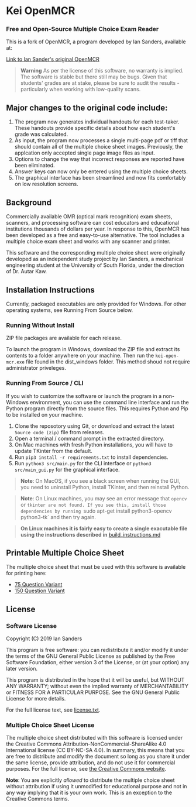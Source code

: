 # Kei OpenMCR

### Free and Open-Source Multiple Choice Exam Reader

This is a fork of OpenMCR, a program developed by Ian Sanders, available at:

[Link to Ian Sander's original OpenMCR](https://github.com/iansan5653/open-mcr)

> **Warning** As per the license of this software, no warranty is implied. The software is stable but there still may be bugs. Given that students' grades are at stake, please be sure to audit the results - particularly when working with low-quality scans.

## Major changes to the original code include:
 1. The program now generates individual handouts for each test-taker. These handouts provide specific details about how each student's grade was calculated.
 2. As input, the program now processes a single multi-page pdf or tiff that should contain all of the multiple choice sheet images. Previously, the applcation only accepted single page image files as input.
 3. Options to change the way that incorrect responses are reported have been eliminated.
 4. Answer keys can now only be entered using the multiple choice sheets.
 5. The graphical interface has been streamlined and now fits comfortably on low resolution screens.

## Background

Commercially available OMR (optical mark recognition) exam sheets, scanners, and processing software can cost educators and educational institutions thousands of dollars per year. In response to this, OpenMCR has been developed as a free and easy-to-use alternative. The tool includes a multiple choice exam sheet and works with any scanner and printer.

This software and the corresponding multiple choice sheet were originally developed as an independent study project by Ian Sanders, a mechanical engineering student at the University of South Florida, under the direction of Dr. Autar Kaw.

## Installation Instructions

Currently, packaged executables are only provided for Windows. For other operating systems, see Running From Source below.

### Running Without Install

ZIP file packages are available for each release.

To launch the program in Windows, download the ZIP file and extract its contents to a folder anywhere on your machine. Then run the `kei-open-mcr.exe` file found in the dist_windows folder. This method shoud not require administrator priveleges.

### Running From Source / CLI

If you wish to customize the software or launch the program in a non-Windows environment, you can use the command line interface and run the Python program directly from the source files. This requires Python and Pip to be installed on your machine.

1. Clone the reposotory using Git, or download and extract the latest `Source code (zip)` file from releases.
2. Open a terminal / command prompt in the extracted directory.
3. On Mac machines with fresh Python installations, you will have to update TKinter from the default.
4. Run `pip3 install -r requirements.txt` to install dependencies.
5. Run `python3 src/main.py` for the CLI interface or `python3 src/main_gui.py` for the graphical interface.

> **Note**: On MacOS, if you see a black screen when running the GUI, you need to uninstall Python, install TKinter, and then reinstall Python.

> **Note**: On Linux machines, you may see an error message that `opencv` or `tkinter are not found. If you see this, install those dependencies by running `sudo apt-get install python3-opencv python3-tk` and then try again.

> **On Linux machines it is fairly easy to create a single exacutable file using the instructions described in** [build_instructions.md](./build_instructions.md)

## Printable Multiple Choice Sheet

The multiple choice sheet that must be used with this software is available for printing here:

* [75 Question Variant](https://github.com/orchardguides/kei-open-mcr/blob/main/src/assets/multiple_choice_sheet_75q.pdf)
* [150 Question Variant](https://github.com/orchardguides/kei-open-mcr/blob/main/src/assets/multiple_choice_sheet_150q.pdf)

## License

### Software License

Copyright (C) 2019 Ian Sanders

This program is free software: you can redistribute it and/or modify it under the terms of the GNU General Public License as published by the Free Software Foundation, either version 3 of the License, or (at your option) any later version.

This program is distributed in the hope that it will be useful, but WITHOUT ANY WARRANTY; without even the implied warranty of MERCHANTABILITY or FITNESS FOR A PARTICULAR PURPOSE.  See the GNU General Public License for more details.

For the full license text, see [license.txt](./license.txt).

### Multiple Choice Sheet License

The multiple choice sheet distributed with this software is licensed under the Creative Commons Attribution-NonCommercial-ShareAlike 4.0 International license (CC BY-NC-SA 4.0). In summary, this means that you are free to distribute and modify the document so long as you share it under the same license, provide attribution, and do not use it for commercial purposes. For the full license, see
[the Creative Commons website](https://creativecommons.org/licenses/by-nc-sa/4.0/).

**Note**: You are explicitly _allowed_ to distribute the multiple choice sheet without attribution if using it unmodified for educational purpose and not in any way implying that it is your own work. This is an exception to the Creative Commons terms. 

